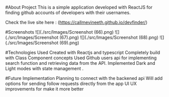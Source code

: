 #About Project
This is a simple application developed with ReactJS for finding github accounts of developers with their usernames.

 Check the live site here : (https://callmevineeth.github.io/devfinder/)
 
#Screenshots
![](./src/Images/Screenshot (66).png)
![](./src/Images/Screenshot (67).png)
![](./src/Images/Screenshot (68).png)
![](./src/Images/Screenshot (69).png)


#Technologies Used
Created with Reactjs and typescript
Completely build with Class Component concepts
Used Github users api for implementing search function and retrieving data from the API.
Implemented Dark and Light modes with state management .

#Future Implementation
Planning to connect with the backened api
Will  add options for sending follow  requests directly  from the app
UI UX improvements for make it more better
